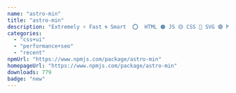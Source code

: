 ```yaml
---
name: "astro-min"
title: "astro-min"
description: "Extremely ⚡ Fast 🌀 Smart  ⭕  HTML 🟠 JS 🟡 CSS 🔵 SVG 🟣 Minification 💠"
categories:
  - "css+ui"
  - "performance+seo"
  - "recent"
npmUrl: "https://www.npmjs.com/package/astro-min"
homepageUrl: "https://www.npmjs.com/package/astro-min"
downloads: 779
badge: "new"
---
```

